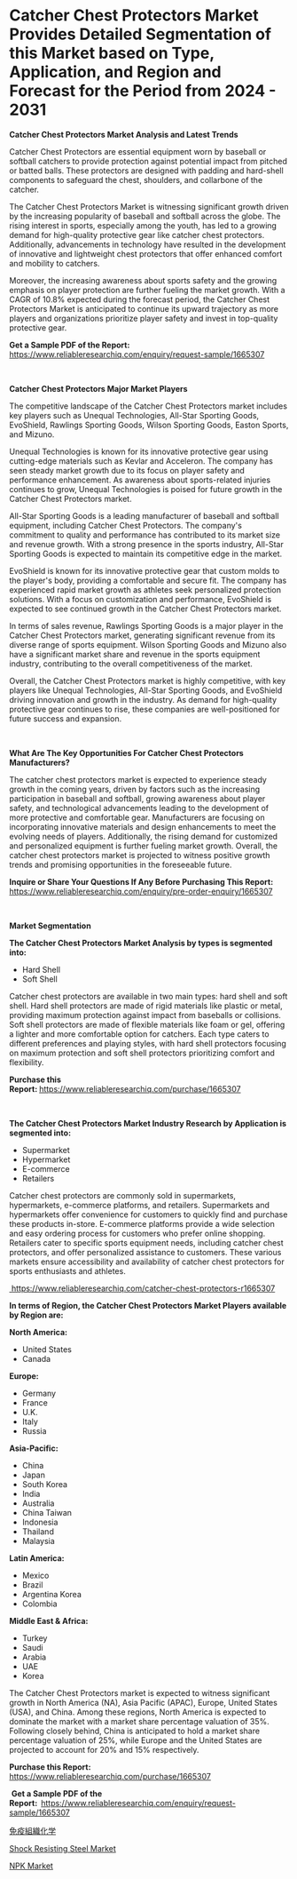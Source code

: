 <p><h1>Catcher Chest Protectors Market Provides Detailed Segmentation of this Market based on Type, Application, and Region and Forecast for the Period from 2024 - 2031</h1></p><p><strong>Catcher Chest Protectors Market Analysis and Latest Trends</strong></p>
<p><p>Catcher Chest Protectors are essential equipment worn by baseball or softball catchers to provide protection against potential impact from pitched or batted balls. These protectors are designed with padding and hard-shell components to safeguard the chest, shoulders, and collarbone of the catcher.</p><p>The Catcher Chest Protectors Market is witnessing significant growth driven by the increasing popularity of baseball and softball across the globe. The rising interest in sports, especially among the youth, has led to a growing demand for high-quality protective gear like catcher chest protectors. Additionally, advancements in technology have resulted in the development of innovative and lightweight chest protectors that offer enhanced comfort and mobility to catchers.</p><p>Moreover, the increasing awareness about sports safety and the growing emphasis on player protection are further fueling the market growth. With a CAGR of 10.8% expected during the forecast period, the Catcher Chest Protectors Market is anticipated to continue its upward trajectory as more players and organizations prioritize player safety and invest in top-quality protective gear.</p></p>
<p><strong>Get a Sample PDF of the Report:&nbsp;</strong> <a href="https://www.reliableresearchiq.com/enquiry/request-sample/1665307">https://www.reliableresearchiq.com/enquiry/request-sample/1665307</a></p>
<p>&nbsp;</p>
<p><strong>Catcher Chest Protectors Major Market Players</strong></p>
<p><p>The competitive landscape of the Catcher Chest Protectors market includes key players such as Unequal Technologies, All-Star Sporting Goods, EvoShield, Rawlings Sporting Goods, Wilson Sporting Goods, Easton Sports, and Mizuno. </p><p>Unequal Technologies is known for its innovative protective gear using cutting-edge materials such as Kevlar and Acceleron. The company has seen steady market growth due to its focus on player safety and performance enhancement. As awareness about sports-related injuries continues to grow, Unequal Technologies is poised for future growth in the Catcher Chest Protectors market.</p><p>All-Star Sporting Goods is a leading manufacturer of baseball and softball equipment, including Catcher Chest Protectors. The company's commitment to quality and performance has contributed to its market size and revenue growth. With a strong presence in the sports industry, All-Star Sporting Goods is expected to maintain its competitive edge in the market.</p><p>EvoShield is known for its innovative protective gear that custom molds to the player's body, providing a comfortable and secure fit. The company has experienced rapid market growth as athletes seek personalized protection solutions. With a focus on customization and performance, EvoShield is expected to see continued growth in the Catcher Chest Protectors market.</p><p>In terms of sales revenue, Rawlings Sporting Goods is a major player in the Catcher Chest Protectors market, generating significant revenue from its diverse range of sports equipment. Wilson Sporting Goods and Mizuno also have a significant market share and revenue in the sports equipment industry, contributing to the overall competitiveness of the market.</p><p>Overall, the Catcher Chest Protectors market is highly competitive, with key players like Unequal Technologies, All-Star Sporting Goods, and EvoShield driving innovation and growth in the industry. As demand for high-quality protective gear continues to rise, these companies are well-positioned for future success and expansion.</p></p>
<p>&nbsp;</p>
<p><strong>What Are The Key Opportunities For Catcher Chest Protectors Manufacturers?</strong></p>
<p><p>The catcher chest protectors market is expected to experience steady growth in the coming years, driven by factors such as the increasing participation in baseball and softball, growing awareness about player safety, and technological advancements leading to the development of more protective and comfortable gear. Manufacturers are focusing on incorporating innovative materials and design enhancements to meet the evolving needs of players. Additionally, the rising demand for customized and personalized equipment is further fueling market growth. Overall, the catcher chest protectors market is projected to witness positive growth trends and promising opportunities in the foreseeable future.</p></p>
<p><strong>Inquire or Share Your Questions If Any Before Purchasing This Report:</strong> <a href="https://www.reliableresearchiq.com/enquiry/pre-order-enquiry/1665307">https://www.reliableresearchiq.com/enquiry/pre-order-enquiry/1665307</a></p>
<p>&nbsp;</p>
<p><strong>Market Segmentation</strong></p>
<p><strong>The Catcher Chest Protectors Market Analysis by types is segmented into:</strong></p>
<p><ul><li>Hard Shell</li><li>Soft Shell</li></ul></p>
<p><p>Catcher chest protectors are available in two main types: hard shell and soft shell. Hard shell protectors are made of rigid materials like plastic or metal, providing maximum protection against impact from baseballs or collisions. Soft shell protectors are made of flexible materials like foam or gel, offering a lighter and more comfortable option for catchers. Each type caters to different preferences and playing styles, with hard shell protectors focusing on maximum protection and soft shell protectors prioritizing comfort and flexibility.</p></p>
<p><strong>Purchase this Report:&nbsp;</strong><a href="https://www.reliableresearchiq.com/purchase/1665307">https://www.reliableresearchiq.com/purchase/1665307</a></p>
<p>&nbsp;</p>
<p><strong>The Catcher Chest Protectors Market Industry Research by Application is segmented into:</strong></p>
<p><ul><li>Supermarket</li><li>Hypermarket</li><li>E-commerce</li><li>Retailers</li></ul></p>
<p><p>Catcher chest protectors are commonly sold in supermarkets, hypermarkets, e-commerce platforms, and retailers. Supermarkets and hypermarkets offer convenience for customers to quickly find and purchase these products in-store. E-commerce platforms provide a wide selection and easy ordering process for customers who prefer online shopping. Retailers cater to specific sports equipment needs, including catcher chest protectors, and offer personalized assistance to customers. These various markets ensure accessibility and availability of catcher chest protectors for sports enthusiasts and athletes.</p></p>
<p><a href="https://www.reliableresearchiq.com/catcher-chest-protectors-r1665307">&nbsp;https://www.reliableresearchiq.com/catcher-chest-protectors-r1665307</a></p>
<p><strong>In terms of Region, the Catcher Chest Protectors Market Players available by Region are:</strong></p>
<p>
    <p> <strong> North America: </strong>
        <ul>
            <li>United States</li>
            <li>Canada</li>
        </ul>
        </p> 
    <p> <strong> Europe: </strong>
        <ul>
            <li>Germany</li>
            <li>France</li>
            <li>U.K.</li>
            <li>Italy</li>
            <li>Russia</li>
        </ul>
        </p> 
    <p> <strong> Asia-Pacific: </strong>
        <ul>
            <li>China</li>
            <li>Japan</li>
            <li>South Korea</li>
            <li>India</li>
            <li>Australia</li>
            <li>China Taiwan</li>
            <li>Indonesia</li>
            <li>Thailand</li>
            <li>Malaysia</li>
        </ul>
        </p> 
    <p> <strong> Latin America: </strong>
        <ul>
            <li>Mexico</li>
            <li>Brazil</li>
            <li>Argentina Korea</li>
            <li>Colombia</li>
        </ul>
        </p> 
    <p> <strong> Middle East & Africa: </strong>
        <ul>
            <li>Turkey</li>
            <li>Saudi</li>
            <li>Arabia</li>
            <li>UAE</li>
            <li>Korea</li>
        </ul>
    </p>
    </p>
<p><p>The Catcher Chest Protectors market is expected to witness significant growth in North America (NA), Asia Pacific (APAC), Europe, United States (USA), and China. Among these regions, North America is expected to dominate the market with a market share percentage valuation of 35%. Following closely behind, China is anticipated to hold a market share percentage valuation of 25%, while Europe and the United States are projected to account for 20% and 15% respectively.</p></p>
<p><strong>Purchase this Report: </strong><a href="https://www.reliableresearchiq.com/purchase/1665307">https://www.reliableresearchiq.com/purchase/1665307</a></p>
<p>&nbsp;<strong>Get a Sample PDF of the Report:&nbsp;&nbsp;</strong><a href="https://www.reliableresearchiq.com/enquiry/request-sample/1665307">https://www.reliableresearchiq.com/enquiry/request-sample/1665307</a></p>
<p><strong></strong></p>
<p><p><a href="https://github.com/mohamedbakry57/Market-Research-Report-List-5/blob/main/50965286311.md">免疫組織化学</a></p><p><a href="https://medium.com/@caseywiza1946/insights-into-the-shock-resisting-steel-market-size-which-is-expanding-with-a-4-2-4999d70f0a86">Shock Resisting Steel Market</a></p><p><a href="https://medium.com/@joshavis90/global-npk-market-focus-on-application-end-use-industry-type-equipment-and-region-analysis-88574a4eba68">NPK Market</a></p></p>